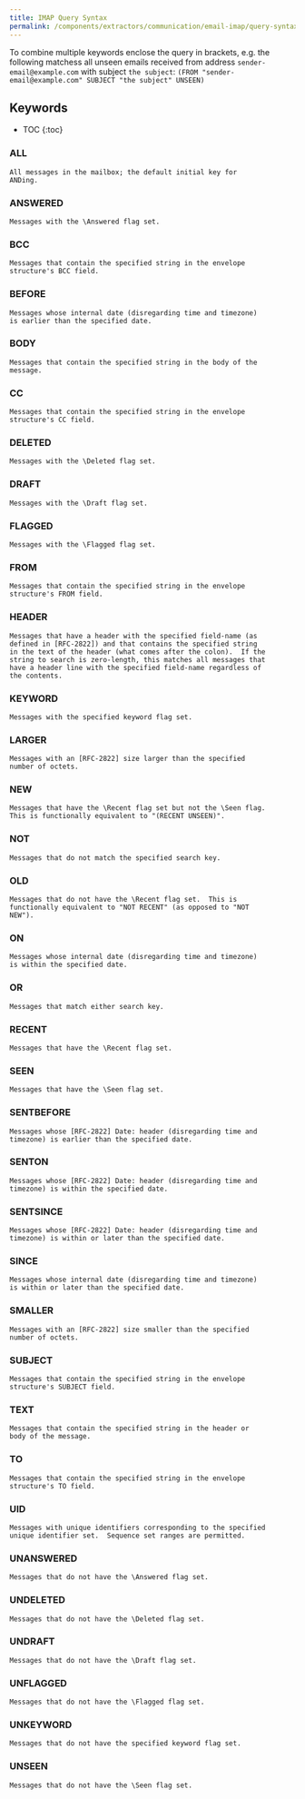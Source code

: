 ```yaml
---
title: IMAP Query Syntax
permalink: /components/extractors/communication/email-imap/query-syntax/
---
```



To combine multiple keywords enclose the query in brackets, 
e.g. the following matchess all unseen emails received from address `sender-email@example.com` with subject `the subject`: 
`(FROM "sender-email@example.com" SUBJECT "the subject" UNSEEN)`

## Keywords

* TOC
{:toc}


### ALL

    All messages in the mailbox; the default initial key for
	ANDing.

### ANSWERED

	Messages with the \Answered flag set.

### BCC 

	Messages that contain the specified string in the envelope
	structure's BCC field.

### BEFORE
 
	Messages whose internal date (disregarding time and timezone)
	is earlier than the specified date.

### BODY
 
	Messages that contain the specified string in the body of the
	message.

### CC
 
	Messages that contain the specified string in the envelope
	structure's CC field.

### DELETED

	Messages with the \Deleted flag set.

### DRAFT

	Messages with the \Draft flag set.

### FLAGGED

	Messages with the \Flagged flag set.

### FROM 

	Messages that contain the specified string in the envelope
	structure's FROM field.

### HEADER
  
	Messages that have a header with the specified field-name (as
	defined in [RFC-2822]) and that contains the specified string
	in the text of the header (what comes after the colon).  If the
	string to search is zero-length, this matches all messages that
	have a header line with the specified field-name regardless of
	the contents.

### KEYWORD 

	Messages with the specified keyword flag set.

### LARGER 

	Messages with an [RFC-2822] size larger than the specified
	number of octets.

### NEW

	Messages that have the \Recent flag set but not the \Seen flag.
	This is functionally equivalent to "(RECENT UNSEEN)".

### NOT
 
	Messages that do not match the specified search key.

### OLD

	Messages that do not have the \Recent flag set.  This is
	functionally equivalent to "NOT RECENT" (as opposed to "NOT
	NEW").

### ON
 
	Messages whose internal date (disregarding time and timezone)
	is within the specified date.

### OR
  
	Messages that match either search key.

### RECENT

	Messages that have the \Recent flag set.

### SEEN

	Messages that have the \Seen flag set.

### SENTBEFORE
 
	Messages whose [RFC-2822] Date: header (disregarding time and
	timezone) is earlier than the specified date.

### SENTON
 
	Messages whose [RFC-2822] Date: header (disregarding time and
	timezone) is within the specified date.

### SENTSINCE
 
	Messages whose [RFC-2822] Date: header (disregarding time and
	timezone) is within or later than the specified date.

### SINCE
 
	Messages whose internal date (disregarding time and timezone)
	is within or later than the specified date.

### SMALLER
 
	Messages with an [RFC-2822] size smaller than the specified
	number of octets.

### SUBJECT
 
	Messages that contain the specified string in the envelope
	structure's SUBJECT field.

### TEXT
 
	Messages that contain the specified string in the header or
	body of the message.

### TO
 
	Messages that contain the specified string in the envelope
	structure's TO field.

### UID
 
	Messages with unique identifiers corresponding to the specified
	unique identifier set.  Sequence set ranges are permitted.

### UNANSWERED

	Messages that do not have the \Answered flag set.

### UNDELETED

	Messages that do not have the \Deleted flag set.

### UNDRAFT

	Messages that do not have the \Draft flag set.

### UNFLAGGED

	Messages that do not have the \Flagged flag set.

### UNKEYWORD
 
	Messages that do not have the specified keyword flag set.

### UNSEEN

	Messages that do not have the \Seen flag set.